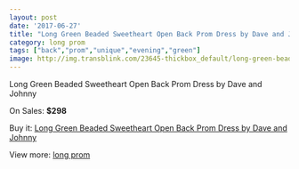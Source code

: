 ```yaml
---
layout: post
date: '2017-06-27'
title: "Long Green Beaded Sweetheart Open Back Prom Dress by Dave and Johnny"
category: long prom
tags: ["back","prom","unique","evening","green"]
image: http://img.transblink.com/23645-thickbox_default/long-green-beaded-sweetheart-open-back-prom-dress-by-dave-and-johnny.jpg
---
```

Long Green Beaded Sweetheart Open Back Prom Dress by Dave and Johnny

On Sales: **$298**
<a href="https://www.transblink.com/en/long-prom/7492-long-green-beaded-sweetheart-open-back-prom-dress-by-dave-and-johnny.html"><amp-img layout="responsive" width="600" height="600" src="//img.transblink.com/23645-thickbox_default/long-green-beaded-sweetheart-open-back-prom-dress-by-dave-and-johnny.jpg" alt="Long Green Beaded Sweetheart Open Back Prom Dress by Dave and Johnny 0" /></a>
<a href="https://www.transblink.com/en/long-prom/7492-long-green-beaded-sweetheart-open-back-prom-dress-by-dave-and-johnny.html"><amp-img layout="responsive" width="600" height="600" src="//img.transblink.com/23646-thickbox_default/long-green-beaded-sweetheart-open-back-prom-dress-by-dave-and-johnny.jpg" alt="Long Green Beaded Sweetheart Open Back Prom Dress by Dave and Johnny 1" /></a>

Buy it: [Long Green Beaded Sweetheart Open Back Prom Dress by Dave and Johnny](https://www.transblink.com/en/long-prom/7492-long-green-beaded-sweetheart-open-back-prom-dress-by-dave-and-johnny.html "Long Green Beaded Sweetheart Open Back Prom Dress by Dave and Johnny")

View more: [long prom](https://www.transblink.com/en/58-long-prom "long prom")